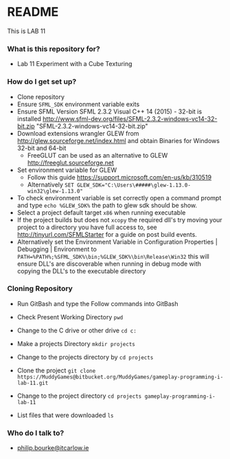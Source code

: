 # README #

This is LAB 11 

### What is this repository for? ###

* Lab 11 Experiment with a Cube Texturing

### How do I get set up? ###

* Clone repository
* Ensure `SFML_SDK` environment variable exits
* Ensure SFML Version SFML 2.3.2 Visual C++ 14 (2015) - 32-bit is installed 
http://www.sfml-dev.org/files/SFML-2.3.2-windows-vc14-32-bit.zip "SFML-2.3.2-windows-vc14-32-bit.zip"
* Download extensions wrangler GLEW from http://glew.sourceforge.net/index.html and obtain Binaries for  Windows 32-bit and 64-bit
	* FreeGLUT can be used as an alternative to GLEW http://freeglut.sourceforge.net 
* Set environment variable for GLEW
	* Follow this guide https://support.microsoft.com/en-us/kb/310519
	* Alternatively `SET GLEW_SDK="C:\Users\#####\glew-1.13.0-win32\glew-1.13.0"`
* To check environment variable is set correctly open a command prompt and type `echo %GLEW_SDK%` the path to glew sdk should be show.
* Select a project default target `x86` when running executable
* If the project builds but does not `xcopy` the required dll's try moving your project to a directory you have full access to, see http://tinyurl.com/SFMLStarter for a guide on post build events.
* Alternatively set the Environment Variable in Configuration Properties | Debugging | Environment to `PATH=%PATH%;%SFML_SDK%\bin;%GLEW_SDK%\bin\Release\Win32` this will ensure DLL's are discoverable when running in debug mode with copying the DLL's to the executable directory

### Cloning Repository ###
* Run GitBash and type the Follow commands into GitBash

* Check Present Working Directory `pwd`

* Change to the C drive or other drive `cd c:`

* Make a projects Directory `mkdir projects`

* Change to the projects directory by `cd projects`

* Clone the project `git clone https://MuddyGames@bitbucket.org/MuddyGames/gameplay-programming-i-lab-11.git`

* Change to the project directory `cd projects gameplay-programming-i-lab-11`

* List files that were downloaded `ls`

### Who do I talk to? ###

* philip.bourke@itcarlow.ie